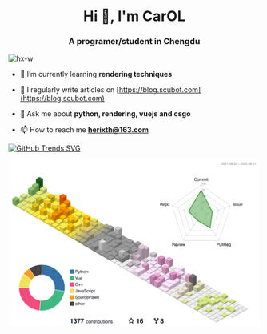 <h1 align="center">Hi 👋, I'm CarOL</h1>
<h3 align="center">A programer/student in Chengdu</h3>


<p align="left"> <img src="https://komarev.com/ghpvc/?username=hx-w&label=Profile%20views&color=0e75b6&style=flat" alt="hx-w" /> </p>


- 🌱 I’m currently learning **rendering techniques**

- 📝 I regularly write articles on [https://blog.scubot.com](https://blog.scubot.com)

- 💬 Ask me about **python, rendering, vuejs and csgo**

- 📫 How to reach me **herixth@163.com**



[![GitHub Trends SVG](https://api.githubtrends.io/user/svg/hx-w/repos?time_range=one_year&include_private=True&theme=classic)](https://githubtrends.io)


![](./profile-3d-contrib/profile-season-animate.svg)
